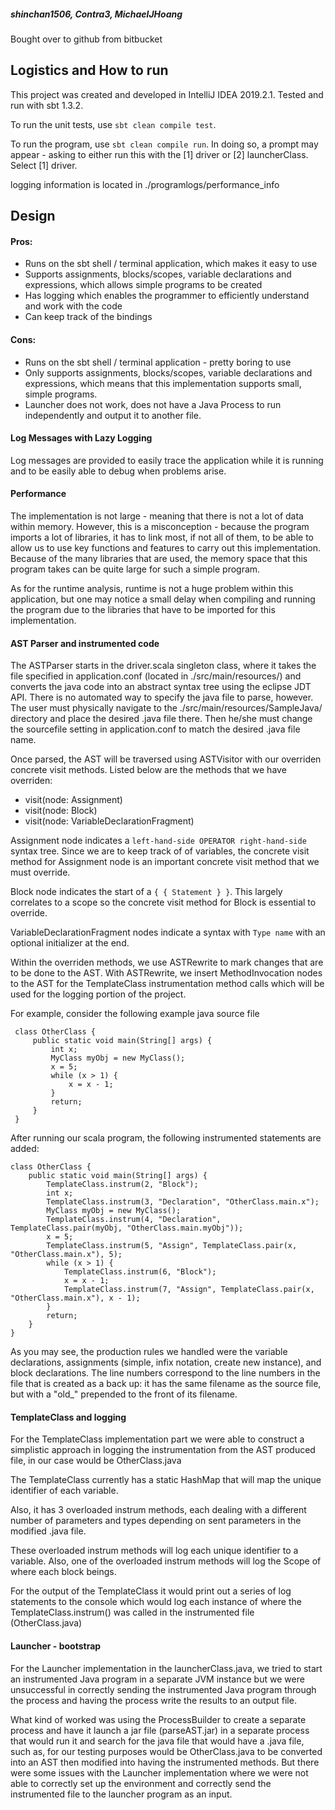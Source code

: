 ##### shinchan1506, Contra3, MichaelJHoang
Bought over to github from bitbucket

## Logistics and How to run
This project was created and developed in IntelliJ IDEA 2019.2.1. Tested and run with sbt 1.3.2. 

To run the unit tests, use `sbt clean compile test`.

To run the program, use `sbt clean compile run`. In doing so, a prompt may appear - 
asking to either run this with the [1] driver or [2] launcherClass. Select [1] driver.

logging information is located in ./programlogs/performance_info

## Design

#### Pros:

* Runs on the sbt shell / terminal application, which makes it easy to use
* Supports assignments, blocks/scopes, variable declarations and expressions, which allows simple programs to be created
* Has logging which enables the programmer to efficiently understand and work with the code
* Can keep track of the bindings

#### Cons:

* Runs on the sbt shell / terminal application - pretty boring to use
* Only supports assignments, blocks/scopes, variable declarations and expressions,
  which means that this implementation supports small, simple programs.
* Launcher does not work, does not have a Java Process to run independently and output it to another file.
    
#### Log Messages with Lazy Logging
Log messages are provided to easily trace the application while it is running and to be easily able to debug when problems arise.

#### Performance

The implementation is not large - meaning that there is not a lot of data within memory. However, this is a misconception - 
because the program imports a lot of libraries, it has to link most, if not all of them, to be able to allow us to use 
key functions and features to carry out this implementation. Because of the many libraries
that are used, the memory space that this program takes can be quite large for such a simple program.

As for the runtime analysis, runtime is not a huge problem within this application, but one may notice a small delay when 
compiling and running the program due to the libraries that have to be imported for this implementation.

#### AST Parser and instrumented code
The ASTParser starts in the driver.scala singleton class, where it takes the file specified in application.conf (located in ./src/main/resources/) and converts the java code into an abstract syntax tree using the eclipse JDT API. There is no automated way to specify the java file to parse, however. The user must physically navigate to the ./src/main/resources/SampleJava/ directory and place the desired .java file there. Then he/she must change the sourcefile setting in application.conf to match the desired .java file name. 

Once parsed, the AST will be traversed using ASTVisitor with our overriden concrete visit methods. Listed below are the methods that we have overriden:

* visit(node: Assignment)
* visit(node: Block)
* visit(node: VariableDeclarationFragment)

Assignment node indicates a `left-hand-side OPERATOR right-hand-side` syntax tree. Since we are to keep track of of variables, the concrete visit method for Assignment node is an important concrete visit method that we must override.

Block node indicates the start of a `{ { Statement } }`. This largely correlates to a scope so the concrete visit method for Block is essential to override.

VariableDeclarationFragment nodes indicate a syntax with `Type name` with an optional initializer at the end.

Within the overriden methods, we use ASTRewrite to mark changes that are to be done to the AST.  With ASTRewrite, we insert MethodInvocation nodes to the AST for the TemplateClass instrumentation method calls which will be used for the logging portion of the project.

For example, consider the following example java source file 

     class OtherClass {
         public static void main(String[] args) {
             int x;
             MyClass myObj = new MyClass();
             x = 5;
             while (x > 1) {
                 x = x - 1;
             }
             return;
         }
     }

After running our scala program, the following instrumented statements are added: 

    class OtherClass {
        public static void main(String[] args) {
            TemplateClass.instrum(2, "Block");
    		int x;
    		TemplateClass.instrum(3, "Declaration", "OtherClass.main.x");
            MyClass myObj = new MyClass();
    		TemplateClass.instrum(4, "Declaration", TemplateClass.pair(myObj, "OtherClass.main.myObj"));
            x = 5;
    		TemplateClass.instrum(5, "Assign", TemplateClass.pair(x, "OtherClass.main.x"), 5);
            while (x > 1) {
                TemplateClass.instrum(6, "Block");
    			x = x - 1;
    			TemplateClass.instrum(7, "Assign", TemplateClass.pair(x, "OtherClass.main.x"), x - 1);
            }
            return;
        }
    }
    
As you may see, the production rules we handled were the variable declarations, assignments (simple, infix notation, create new instance), and block declarations.
The line numbers correspond to the line numbers in the file that is created as a back up: it has the same filename as the source file, but with a "old_" prepended to the front of its filename.

#### TemplateClass and logging
For the TemplateClass implementation part we were able to construct a simplistic approach in logging the instrumentation from the AST produced file, in our case would be OtherClass.java

The TemplateClass currently has a static HashMap that will map the unique identifier of each variable. 

Also, it has 3 overloaded instrum methods, each dealing with a different number of parameters and types depending on sent parameters in the modified .java file.

These overloaded instrum methods will log each unique identifier to a variable.
Also, one of the overloaded instrum methods will log the Scope of where each block beings.

For the output of the TemplateClass it would print out a series of log statements to the console which would log each instance of where the TemplateClass.instrum() was called
in the instrumented file (OtherClass.java)

#### Launcher - bootstrap
For the Launcher implementation in the launcherClass.java, we tried to start an instrumented Java program in a separate JVM instance but we were unsuccessful in correctly 
sending the instrumented Java program through the process and having the process write the results to an output file.

What kind of worked was using the ProcessBuilder to create a separate process and have it launch a jar file (parseAST.jar) in a separate process that would run it and search for the java file that would
have a .java file, such as, for our testing purposes would be OtherClass.java to be converted into an AST then modified into having the instrumented methods. But there were some issues with
the Launcher implementation where we were not able to correctly set up the environment and correctly send the instrumented file to the launcher program as an input.



#### 

